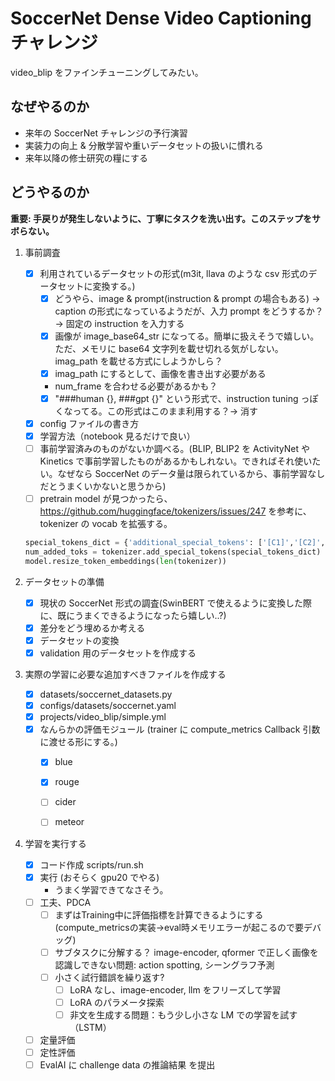 # SoccerNet Dense Video Captioning チャレンジ

video_blip をファインチューニングしてみたい。

## なぜやるのか

- 来年の SoccerNet チャレンジの予行演習
- 実装力の向上 & 分散学習や重いデータセットの扱いに慣れる
- 来年以降の修士研究の糧にする

## どうやるのか

**重要: 手戻りが発生しないように、丁寧にタスクを洗い出す。このステップをサボらない。**

1. 事前調査

   - [x] 利用されているデータセットの形式(m3it, llava のような csv 形式のデータセットに変換する。)
     - [x] どうやら、image & prompt(instruction & prompt の場合もある) → caption の形式になっているようだが、入力 prompt をどうするか？→ 固定の instruction を入力する
     - [x] 画像が image_base64_str になってる。簡単に扱えそうで嬉しい。ただ、メモリに base64 文字列を載せ切れる気がしない。imag_path を載せる方式にしようかしら？
     - [x] imag_path にするとして、画像を書き出す必要がある
     - num_frame を合わせる必要があるかも？
     - [x] "###human {}, ###gpt {}" という形式で、instruction tuning っぽくなってる。この形式はこのまま利用する？→ 消す
   - [x] config ファイルの書き方
   - [x] 学習方法（notebook 見るだけで良い）
   - [ ] 事前学習済みのものがないか調べる。(BLIP, BLIP2 を ActivityNet や Kinetics で事前学習したものがあるかもしれない。できればそれ使いたい。なぜなら SoccerNet のデータ量は限られているから、事前学習なしだとうまくいかないと思うから)
   - [ ] pretrain model が見つかったら、https://github.com/huggingface/tokenizers/issues/247 を参考に、tokenizer の vocab を拡張する。

   ```python
   special_tokens_dict = {'additional_special_tokens': ['[C1]','[C2]','[C3]','[C4]']}
   num_added_toks = tokenizer.add_special_tokens(special_tokens_dict)
   model.resize_token_embeddings(len(tokenizer))
   ```

2. データセットの準備

   - [x] 現状の SoccerNet 形式の調査(SwinBERT で使えるように変換した際に、既にうまくできるようになったら嬉しい..?)
   - [x] 差分をどう埋めるか考える
   - [x] データセットの変換
   - [x] validation 用のデータセットを作成する

3. 実際の学習に必要な追加すべきファイルを作成する

   - [x] datasets/soccernet_datasets.py
   - [x] configs/datasets/soccernet.yaml
   - [x] projects/video_blip/simple.yml
   - [x] なんらかの評価モジュール (trainer に compute_metrics Callback 引数に渡せる形にする。)
     - [x] blue
     - [x] rouge
     - [ ] cider
     - [ ] meteor


4. 学習を実行する

   - [x] コード作成 scripts/run.sh
   - [x] 実行 (おそらく gpu20 でやる)
     - うまく学習できてなさそう。
   - [ ] 工夫、PDCA
     - [ ] まずはTraining中に評価指標を計算できるようにする (compute_metricsの実装→eval時メモリエラーが起こるので要デバッグ)
     - [ ] サブタスクに分解する？
         image-encoder, qformer で正しく画像を認識しできない問題: action spotting, シーングラフ予測
     - [ ] 小さく試行錯誤を繰り返す?
         - [ ] LoRA なし、image-encoder, llm をフリーズして学習
         - [ ] LoRA のパラメータ探索
         - [ ] 非文を生成する問題：もう少し小さな LM での学習を試す（LSTM）
   - [ ] 定量評価
   - [ ] 定性評価
   - [ ] EvalAI に challenge data の推論結果 を提出
